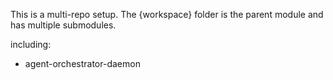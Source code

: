 This is a multi-repo setup. The {workspace} folder is the parent module and has multiple submodules.

including:
- agent-orchestrator-daemon
